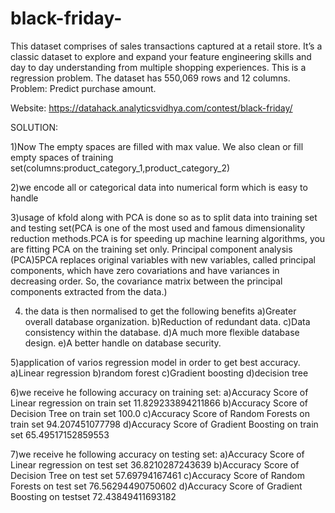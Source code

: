 # black-friday-
This dataset comprises of sales transactions captured at a retail store. It’s a classic dataset to explore and expand your feature engineering skills and day to day understanding from multiple shopping experiences. This is a regression problem. The dataset has 550,069 rows and 12 columns.
Problem: Predict purchase amount.

Website: https://datahack.analyticsvidhya.com/contest/black-friday/


SOLUTION:

1)Now The empty spaces are filled with max value. We also clean or fill empty spaces  of training set(columns:product_category_1,product_category_2)


2)we encode all or categorical data into numerical form which is easy to handle


3)usage of kfold along with PCA is done so as to split data into training set and testing set(PCA is one of the most used and famous dimensionality reduction methods.PCA is for speeding up machine learning algorithms, you are fitting PCA on the training set only. Principal component analysis (PCA)5PCA replaces original variables with new variables, called principal components, which have zero covariations and have variances in decreasing order. So, the covariance matrix between the principal components extracted from the data.)


4) the data is then normalised to get the following benefits
  a)Greater overall database organization.
  b)Reduction of redundant data.
  c)Data consistency within the database.
  d)A much more flexible database design.
  e)A better handle on database security.


5)application of varios regression model in order to get best accuracy.
  a)Linear regression
  b)random forest
  c)Gradient boosting
  d)decision tree
  

6)we receive he following accuracy on training set:
  a)Accuracy Score of Linear regression on train set 11.829233894211866
  b)Accuracy Score of Decision Tree on train set 100.0
  c)Accuracy Score of Random Forests on train set 94.207451077798
  d)Accuracy Score of Gradient Boosting on train set 65.49517152859553
  

7)we receive he following accuracy on testing set:
  a)Accuracy Score of Linear regression on test set 36.8210287243639
  b)Accuracy Score of Decision Tree on test set 57.69794167461
  c)Accuracy Score of Random Forests on test set 76.56294490750602
  d)Accuracy Score of Gradient Boosting on testset 72.43849411693182


